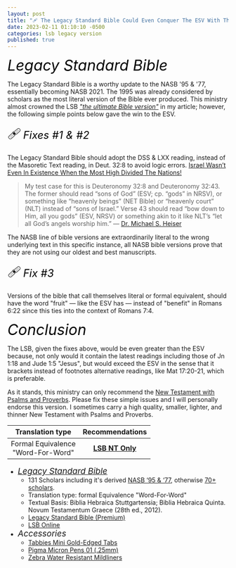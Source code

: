 ```yaml
---
layout: post
title: "🩹 The Legacy Standard Bible Could Even Conquer The ESV With These Fixes"
date: 2023-02-11 01:10:10 -0500
categories: lsb legacy version
published: true
---
```



<span style="font-style:Italic;font-size:34px;color:Black;">Legacy Standard Bible</span>

The Legacy Standard Bible is a worthy update to the NASB '95 & '77, essentially becoming NASB 2021. The 1995 was already considered by scholars as the most literal version of the Bible ever produced. This ministry almost crowned the LSB [*"the ultimate Bible version"*](https://sevenshepherd.github.io/the-best-bible/) in my article; however, the following simple points below gave the win to the ESV.

<span style="font-size:32px">🩹</span> <span style="font-style:Italic;font-size:24px;color:Black;">Fixes #1 & #2</span>

The Legacy Standard Bible should adopt the DSS & LXX reading, instead of the Masoretic Text reading, in Deut. 32:8 to avoid logic errors. [Israel Wasn’t Even In Existence When the Most High Divided The Nations!](https://bit.ly/3De5m43)

> My test case for this is Deuteronomy 32:8 and Deuteronomy 32:43. The former should read “sons of God” (ESV; cp. “gods” in NRSV), or something like “heavenly beings” (NET Bible) or “heavenly court” (NLT) instead of “sons of Israel.” Verse 43 should read “bow down to Him, all you gods” (ESV, NRSV) or something akin to it like NLT’s “let all God’s angels worship him.” &mdash; [Dr. Michael S. Heiser](https://drmsh.com/bible-versions/)

The NASB line of bible versions are extraordinarily literal to the wrong underlying text in this specific instance, all NASB bible versions prove that they are not using our oldest and best manuscripts.

<span style="font-size:32px">🩹</span> <span style="font-style:Italic;font-size:24px;color:Black;">Fix #3</span>

Versions of the bible that call themselves literal or formal equivalent, should have the word "fruit" &mdash; like the ESV has &mdash; instead of "benefit" in Romans 6:22 since this ties into the context of Romans 7:4.

<span style="font-style:Italic;font-size:34px;color:Black;">Conclusion</span>

The LSB, given the fixes above, would be even greater than the ESV because, not only would it contain the latest readings including those of Jn 1:18 and Jude 1:5 "Jesus", but would exceed the ESV in the sense that it brackets instead of footnotes alternative readings, like Mat 17:20-21, which is preferable.

As it stands, this ministry can only recommend the [New Testament with Psalms and Proverbs](https://316publishing.com/collections/lsb-nt-with-psalms-and-proverbs/products/lsb-new-testament-with-psalms-and-proverbs-goatskin). Please fix these simple issues and I will personally endorse this version. I sometimes carry a high quality, smaller, lighter, and thinner New Testament with Psalms and Proverbs.

|Translation type|Recommendations|
|:-:|:-:|
|Formal Equivalence<br>"Word-For-Word"|[**LSB NT Only**](https://316publishing.com/collections/lsb-nt-with-psalms-and-proverbs/products/lsb-new-testament-with-psalms-and-proverbs-goatskin)|

- <a href="https://316publishing.com/collections/lsb-nt-with-psalms-and-proverbs/products/lsb-new-testament-with-psalms-and-proverbs-goatskin" style="font-style:Italic;font-size:19px;">Legacy Standard Bible</a>
    - 131 Scholars including it's derived [NASB ‘95 & ‘77](https://www.lockman.org/new-american-standard-bible-nasb/), otherwise [70+ scholars](https://lsbible.org/faqs/).
	- Translation type: formal Equivalence "Word-For-Word"
	- Textual Basis: Biblia Hebraica Stuttgartensia; Biblia Hebraica Quinta. Novum Testamentum Graece (28th ed., 2012).
    - [Legacy Standard Bible (Premium)](https://316publishing.com/collections/lsb-nt-with-psalms-and-proverbs/products/lsb-new-testament-with-psalms-and-proverbs-goatskin)
    - [LSB Online](https://read.lsbible.org/?q=John+8%3A56-59)
- <span style="font-style:Italic;font-size:19px;">Accessories</span>
	- [Tabbies Mini Gold-Edged Tabs](https://amzn.to/3G4pXZj)
	- [Pigma Micron Pens 01 (.25mm)](https://amzn.to/3WDHFdd)
	- [Zebra Water Resistant Mildliners](https://amzn.to/3YVyHJT)


<script src='https://www.blueletterbible.org/assets-v3/scripts/blbToolTip/BLB_ScriptTagger-min.js' type='text/javascript'></script>
<script type='text/javascript'>
// Additional settings
BLB.Tagger.Translation = 'LSB';
BLB.Tagger.HyperLinks = 'all'; // 'all', 'none', 'hover'
BLB.Tagger.HideTanslationAbbrev = false;
BLB.Tagger.TargetNewWindow = true;
BLB.Tagger.Style = 'par'; // 'line' or 'par'
BLB.Tagger.NoSearchTagNames = ''; // HTML element list
BLB.Tagger.NoSearchClassNames = 'noTag doNotTag'; // CSS class list
</script>

<!-- <script>
	var refTagger = {
		settings: {
			bibleVersion: 'ESV'
		}
	}; 

	(function(d, t) {
		var n=d.querySelector('[nonce]');
		refTagger.settings.nonce = n && (n.nonce||n.getAttribute('nonce'));
		var g = d.createElement(t), s = d.getElementsByTagName(t)[0];
		g.src = 'https://api.reftagger.com/v2/RefTagger.js';
		g.nonce = refTagger.settings.nonce;
		s.parentNode.insertBefore(g, s);
	}(document, 'script'));
</script> -->